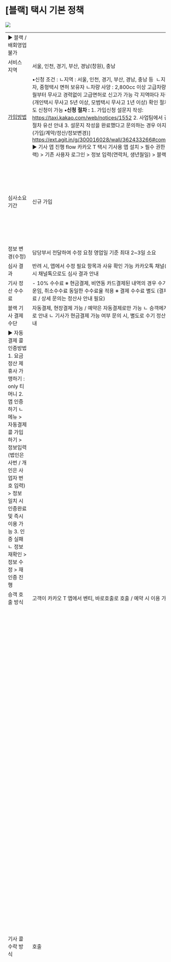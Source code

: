 # [블랙] 택시 기본 정책

![](https://kakaomobilitysupport.zendesk.com/hc/article_attachments/29610680782873)

|  |  |  |  |  |  |  |  |
| --- | --- | --- | --- | --- | --- | --- | --- |
| ▶ 블랙 / 배회영업 불가 | | | | | | | |
| 서비스 지역 | 서울, 인천, 경기, 부산, 경남(창원), 충남 | | | | | | |
| [가입방법](https://kakaomobilitysupport.zendesk.com/hc/ko/articles/29844253605913--%EC%8B%AC%EC%82%AC-%EB%B8%94%EB%9E%99%EA%B8%B0%EC%82%AC-%EC%8B%AC%EC%82%AC-%EA%B0%80%EC%9E%85-%EA%B8%B0%EC%A4%80-%EC%B0%A8%EB%9F%89) | •신청 조건 : ㄴ지역 : 서울, 인천, 경기, 부산, 경남, 충남 등  ㄴ지원 자격 : 고급택시 면허 보유자, 중형택시 면허 보유자  ㄴ차량 사양 : 2,800cc 이상 고급차량 & 대형 세단 차량  ※ 23년 10월부터 무사고 경력없이 고급면허로 신고가 가능 각 지역마다 자격조건이 다르기에 지원 자격 (개인택시 무사고 5년 이상, 모범택시 무사고 1년 이상) 확인 절차 없이 중형 택시 면허 보유자도 신청이 가능  **•신청 절차 :**  1. 가입신청 설문지 작성: https://taxi.kakao.com/web/notices/1552 2. 사업팀에서 검토 후 가입 가능 유무 및 가입 절차 유선 안내 3. 설문지 작성을 완료했다고 문의하는 경우 아지트 글 작성 [블랙\_크루 문의(가입/계약/정산/정보변경)]  https://ext.agit.in/g/300016028/wall/362433266#comment\_panel\_385972092  ▶ 기사 앱 진행 flow 카카오 T 택시 기사용 앱 설치 > 필수 권한 동의 > 가입 서비스 선택(블랙) > 기존 사용자 로그인 > 정보 입력(연락처, 생년월일) > 블랙 콜 대기 가능 | | | | | | |
| 심사소요기간 | 신규 가입 | 영업일 기준 최대 14일 소요 | | | | | |
| 정보 변경(수정) | 담당부서 전달하여 수정 요청 영업일 기준 최대 2~3일 소요 | | | | | |
| 심사 결과 | 반려 시, 앱에서 수정 필요 항목과 사유 확인 가능 카카오톡 채널(카카오 T 택시 기사용) 추가 시 채널톡으로도 심사 결과 안내 | | | | | |
| 기사 정산 수수료 | - 10% 수수료   ※ 현금결제, 비연동 카드결제된 내역의 경우 수기로 수수료 정산(입금) 필요 ※ 운임, 취소수수료 동일한 수수료율 적용 ※ 결제 수수료 별도 (결제별 상이 - ex. 카드 결제 수수료 / 상세 문의는 정산사 안내 필요) | | | | | | |
| 블랙 기사 결제수단 | 자동결제, 현장결제 가능 / 예약은 자동결제로만 가능 ㄴ 승객에게는 현장결제는 카드만 가능으로 안내 ㄴ 기사가 현금결제 가능 여부 문의 시, 별도로 수기 정산 해야함으로 카드 결제 권장 안내 | | | | | | |
| ▶ 자동결제 콜 인증방법  1. 요금 정산 제휴사 가맹하기 : only 티머니 2. 앱 인증하기  ㄴ 메뉴 > 자동결제콜 가입하기 > 정보입력(법인은 사번 / 개인은 사업자 번호 입력) > 정보 일치 시 인증완료 및 즉시 이용 가능 3. 인증 실패  ㄴ 정보 재확인 > 정보 수정 > 재인증 진행 | | | | | | |
| 승객 호출 방식 | 고객이 카카오 T 앱에서 벤티, 바로호출로 호출 / 예약 시 이용 가능 | | | | | | |
| 기사 콜 수락 방식 | 호출 | 3초 이내 자동 수락 방식 / 즉시 수락 or 콜 멈춤 가능 콜카드 노출 시간 설정 가능 (짧게, 보통, 길게, 기본값 보통 / 기사앱 > 메뉴 > 콜카드 노출 설정)  ※ 3초 이내 콜 멈춤 가능한 정책은 승객에게 안내 불가, 자동배차임으로만 안내 | | | | | |
| 예약 | 출발지, 도착지, 경유지, 예약유형(일반, 시간), 금액 확인 후 선택하여 수락 가능 맞춤 기사 선택을 통해 지정 배차 요청 가능 | | | | | |
| 운임 | - 카카오모빌리티에서 신고한 요금 체계로 운행 / 시외, 심야할증 미부과 - 모바일 미터기 (측정 후 자동결제 + 기사는 앱에서 요금 수정 권한 없음) | | | | | | |
| 호출 서비스 | | | 예약 서비스 | | | |
| -기본요금 : 6,000원 / 기본거리 없음 -거리요금 : 1,400원 / 1km -시간요금 : 400원 / 60초 -서징요금 : 수요/공급에 따라 0.7~4.0배까지 서징 적용 (피크요금) -기타요금 : 톨게이트 비용 \*시간/거리 동시병산 | | | -운행요금 : 시간 예약, 일반 예약 각각의 요금체계 적용 / 사전 확정 요금제 ('유료서비스 상세 내용' 약관에서 확인 가능) -서징요금 : 수요 / 공급 / 가격 수용도에 따라 탄력 배수 0.50 ~ 4.00배 -기타비용 : 통행료 -예약비 : 현재 무료 적용 | | | |
| 이용료 취소수수료 | 호출로 배차 시 | 이용료 | 없음 | | | | |
| 취소수수료 | 5,000원 ㄴ 정산사 통해서 지급 | | | ※ 취소수수료 처리 방법 1. 기사 요청 시 : 결제 취소 2. 승객 요청 시 : 귀책 판단 ㄴ 기사 귀책 : 결제취소 / 승객 귀책 : 강제할인 | |
| 예약 이용 시 | 이용료 | 없음 | | | | |
| 취소수수료 | • 출발 24시간전 ~ 9시간전 = 운임의 10% , 최대 6,000원 • 출발 9시간전 ~ 1시간전 = 운임의 50%, 최대 6,000원 • 출발 1시간전 ~ = 운임의 100%, 최대 30,000원 • 승객노쇼 = 운임의 100%, 최대 50,000원 ㄴ 정산사 통해서 지급  ※ 취소수수료 미발생 Case - 기사 배차 완료 후 10분 이내 승객 취소 시 - 출발 시간까지 [출발하기]를 누르지 않는 경우, 승객이 신고 가능 - 출발시간 5분 이후까지 [손님위치에 도착]을 누르지 않은 경우, 승객이 신고 가능 | | | ※ 취소수수료 처리 방법 1. 기사 요청 시 : 결제 취소 2. 승객 요청 시 : 귀책 판단 ㄴ기사 귀책 : 기사 OB 확인 후 결제취소 ㄴ승객 귀책 : 1,2차 방어 후 예외적 50% 환불 | |
| 블랙 기사 부가 기능 | 실시간 수요지도 | 기사님 주변에 호출 수요가 많은 곳일 수록 붉은 색상으로 표기되어 운행에 참고할 수 있는 지도 | | | | | |
| 차량 특징 | - 고급 차량 / 최대 3~4명 탑승 가능 (기사 제외) - 차량 외부에 영업용 번호판(노란색) 외에는 택시 표기가 없음 | | | | | | |
| 예약 특징 | • 예약 접수 - 예약가능 기간 : 출발 2주 전부터 ~ 출발 30분전까지 - 출발시간은 10분단위로 설정 가능  • 예약 실패  - 선택한 기사가 거절 시 즉시 실패 (거절시 거절 사유 선택 가능) - 선택한 예약팀의 모든 기사가 거절하는 경우, 즉시 배차실패 처리  - 선택 기사가 수락 or 거절을 누르지 않는 경우 아래 기준 적용  ㄴ접수시간으로 부터 12시간 이내 미배차 ㄴ출발 10분 전까지 미배차 시 (접수시간이 12시간 이내 인 경우)  • 기사의 예약 수락 실패 (중복 적용)  1. 기존 예약의 출-도착시간 앞/뒤 10분 동안 예약 수락 불가  2. 신규 예약의 출발~도착 예정 시간이 기존 예약에 포함되면 수락 불가 3. 출발시간 6시간 이내인 경우에 출발시간 + 10분 이내에 도달 불가 시 수락 불가  •  예약 접수 / 확정 / 실패 / 기사 신고 중단 시 카카오톡 알림톡 발송 (23/7/13 15시~)  - 타인 탑승인 경우 알림톡은 실제 탑승자(타인 연락처)로 발송됩니다.  - 앱푸시와 알림톡이 동시 발송 | | | |  | • 탑승 인원 및 요청 사항 입력 가능 - 요청사항 : 30자 제한 - 요청사항 수정 불가 / 배차 완료 시 기사 협의  • 예약 변경 - 예약 변경 기능은 제공하지 않음 - 취소 후 재예약으로 변경 가능 ㄴ패널티 부과 시간에는 취소수수료 부과  • 시간 예약 이용 시간 ㄴ 1시간 단위로 예약 가능 / 최대 16시간 예약 가능  • 경유지 : 최대 5곳 설정 가능 | |

![](https://kakaomobilitysupport.zendesk.com/hc/article_attachments/29618254289305)